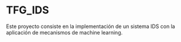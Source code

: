# TFG_IDS
Este proyecto consiste en la implementación de un sistema IDS con la aplicación de mecanismos de machine learning.
